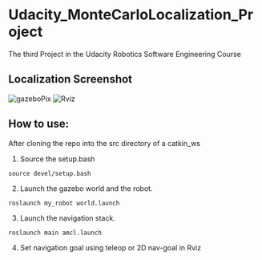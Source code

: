 # Udacity_MonteCarloLocalization_Project
 The third Project in the Udacity Robotics Software Engineering Course
## Localization Screenshot
![gazeboPix](https://user-images.githubusercontent.com/22554139/127042083-8184552b-4b18-49a9-b2be-67066e4e8239.png)
![Rviz](https://user-images.githubusercontent.com/22554139/127042093-bec7acea-7fe2-4603-9f9b-7a7c071f7b94.png)
## How to use:
After cloning the repo into the src directory of a catkin_ws
1. Source the setup.bash
```
source devel/setup.bash
```

2. Launch the gazebo world and the robot.
```
roslaunch my_robot world.launch
```

3. Launch the navigation stack.
```
roslaunch main amcl.launch
```

4. Set navigation goal using teleop or 2D nav-goal in Rviz
